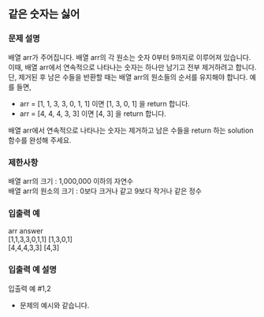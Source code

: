 ## 같은 숫자는 싫어

### 문제 설명
배열 arr가 주어집니다. 배열 arr의 각 원소는 숫자 0부터 9까지로 이루어져 있습니다. 
이때, 배열 arr에서 연속적으로 나타나는 숫자는 하나만 남기고 전부 제거하려고 합니다. 
단, 제거된 후 남은 수들을 반환할 때는 배열 arr의 원소들의 순서를 유지해야 합니다. 예를 들면,

+ arr = [1, 1, 3, 3, 0, 1, 1] 이면 [1, 3, 0, 1] 을 return 합니다.
+ arr = [4, 4, 4, 3, 3] 이면 [4, 3] 을 return 합니다.

배열 arr에서 연속적으로 나타나는 숫자는 제거하고 남은 수들을 return 하는 solution 함수를 완성해 주세요.

### 제한사항
배열 arr의 크기 : 1,000,000 이하의 자연수  
배열 arr의 원소의 크기 : 0보다 크거나 같고 9보다 작거나 같은 정수

### 입출력 예
arr	answer  
[1,1,3,3,0,1,1]	[1,3,0,1]  
[4,4,4,3,3]	[4,3]

### 입출력 예 설명
입출력 예 #1,2  
+ 문제의 예시와 같습니다.